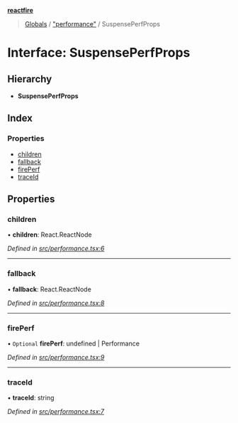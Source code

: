**[reactfire](../README.md)**

> [Globals](../globals.md) / ["performance"](../modules/_performance_.md) / SuspensePerfProps

# Interface: SuspensePerfProps

## Hierarchy

* **SuspensePerfProps**

## Index

### Properties

* [children](_performance_.suspenseperfprops.md#children)
* [fallback](_performance_.suspenseperfprops.md#fallback)
* [firePerf](_performance_.suspenseperfprops.md#fireperf)
* [traceId](_performance_.suspenseperfprops.md#traceid)

## Properties

### children

•  **children**: React.ReactNode

*Defined in [src/performance.tsx:6](https://github.com/FirebaseExtended/reactfire/blob/master/src/performance.tsx#L6)*

___

### fallback

•  **fallback**: React.ReactNode

*Defined in [src/performance.tsx:8](https://github.com/FirebaseExtended/reactfire/blob/master/src/performance.tsx#L8)*

___

### firePerf

• `Optional` **firePerf**: undefined \| Performance

*Defined in [src/performance.tsx:9](https://github.com/FirebaseExtended/reactfire/blob/master/src/performance.tsx#L9)*

___

### traceId

•  **traceId**: string

*Defined in [src/performance.tsx:7](https://github.com/FirebaseExtended/reactfire/blob/master/src/performance.tsx#L7)*
